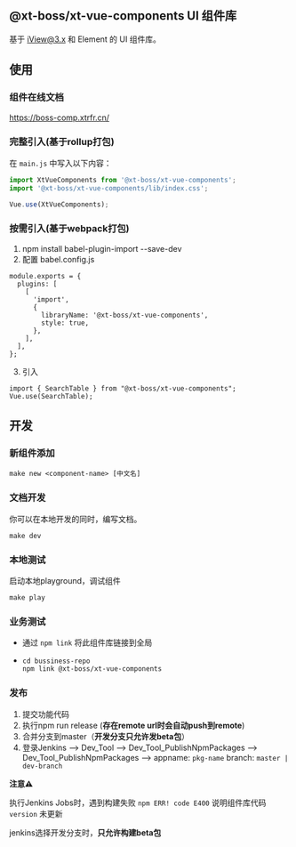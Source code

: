 ## @xt-boss/xt-vue-components UI 组件库

基于 iView@3.x 和 Element 的 UI 组件库。

## 使用

### 组件在线文档
https://boss-comp.xtrfr.cn/

### 完整引入(基于rollup打包)
在 `main.js` 中写入以下内容：

```js
import XtVueComponents from '@xt-boss/xt-vue-components';
import '@xt-boss/xt-vue-components/lib/index.css';

Vue.use(XtVueComponents);
```

### 按需引入(基于webpack打包)

1. npm install babel-plugin-import --save-dev
2. 配置 babel.config.js

```
module.exports = {
  plugins: [
    [
      'import',
      {
        libraryName: '@xt-boss/xt-vue-components',
        style: true,
      },
    ],
  ],
};

```

3. 引入

```
import { SearchTable } from "@xt-boss/xt-vue-components";
Vue.use(SearchTable);
```

## 开发

### 新组件添加

`make new <component-name> [中文名]`

### 文档开发
你可以在本地开发的同时，编写文档。

`make dev`

### 本地测试
启动本地playground，调试组件

`make play`

### 业务测试
- 通过 `npm link` 将此组件库链接到全局
- ```
  cd bussiness-repo
  npm link @xt-boss/xt-vue-components
  ```

### 发布
1. 提交功能代码
2. 执行npm run release (**存在remote url时会自动push到remote**)
3. 合并分支到master（**开发分支只允许发beta包**）
4. 登录Jenkins --> Dev_Tool --> Dev_Tool_PublishNpmPackages --> Dev_Tool_PublishNpmPackages --> appname: `pkg-name` branch: `master | dev-branch`

**注意⚠️**

执行Jenkins Jobs时，遇到构建失败 `npm ERR! code E400` 说明组件库代码 `version` 未更新

jenkins选择开发分支时，**只允许构建beta包**

